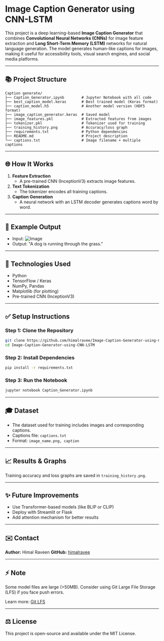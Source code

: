 # Image Caption Generator using CNN-LSTM

This project is a deep learning-based **Image Caption Generator** that combines **Convolutional Neural Networks (CNNs)** for image feature extraction and **Long Short-Term Memory (LSTM)** networks for natural language generation. The model generates human-like captions for images, making it useful for accessibility tools, visual search engines, and social media platforms.

---

## 📚 Project Structure

```
Caption generate/
├── Caption_Generator.ipynb        # Jupyter Notebook with all code
├── best_caption_model.keras       # Best trained model (Keras format)
├── caption_model.h5               # Another model version (HDF5 format)
├── image_caption_generator.keras  # Saved model
├── image_features.pkl             # Extracted features from images
├── tokenizer.pkl                  # Tokenizer used for training
├── training_history.png           # Accuracy/loss graph
├── requirements.txt               # Python dependencies
├── README.md                      # Project description
└── captions.txt                   # Image filename + multiple captions
```

---

## 🌐 How It Works

1. **Feature Extraction**
   - A pre-trained CNN (InceptionV3) extracts image features.
2. **Text Tokenization**
   - The tokenizer encodes all training captions.
3. **Caption Generation**
   - A neural network with an LSTM decoder generates captions word by word.

---

## 🎨 Example Output

- Input: ![Image](sample.jpg)
- Output: "A dog is running through the grass."

---

## 🔧 Technologies Used

- Python
- TensorFlow / Keras
- NumPy, Pandas
- Matplotlib (for plotting)
- Pre-trained CNN (InceptionV3)

---

## ✅ Setup Instructions

### Step 1: Clone the Repository
```bash
git clone https://github.com/himalravee/Image-Caption-Generator-using-CNN-LSTM.git
cd Image-Caption-Generator-using-CNN-LSTM
```

### Step 2: Install Dependencies
```bash
pip install -r requirements.txt
```

### Step 3: Run the Notebook
```bash
jupyter notebook Caption_Generator.ipynb
```

---

## 🎓 Dataset
- The dataset used for training includes images and corresponding captions.
- Captions file: `captions.txt`
- Format: `image_name.png, caption`

---

## 📈 Results & Graphs
Training accuracy and loss graphs are saved in `training_history.png`.

---

## ✨ Future Improvements
- Use Transformer-based models (like BLIP or CLIP)
- Deploy with Streamlit or Flask
- Add attention mechanism for better results

---

## ✉️ Contact
**Author:** Himal Raveen
**GitHub:** [himalravee](https://github.com/himalravee)

---

## ⚡ Note
Some model files are large (>50MB). Consider using Git Large File Storage (LFS) if you face push errors.

Learn more: [Git LFS](https://git-lfs.github.com)

---

## ⚖️ License
This project is open-source and available under the MIT License.

